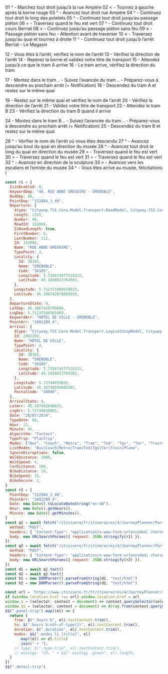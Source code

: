 01 ^ - Marchez tout droit jusqu’à la rue Ampère
02 < - Tournez à gauche aprés la borne rouge
03 ^ - Avancez tout droit rue Ampère
04 ^ - Continuez tout droit le long des potelets
05 ^ - Continuez tout droit jusqu’au passage piéton
06 = - Traversez quand le feu est vert
07 ^ - Continuez tout droit cours Berriat
08 < - Continuez jusqu’au passage piéton sans feu
09 ≠ - Passage piéton sans feu - Attention avant de traverser
10 ≠ - Traversez jusqu’au quai et tournez à droite
11 ^ - Continuez tout droit jusqu’à l’arrêt Berriat - Le Magasin

12 - Vous êtes à l’arrêt, vérifiez le nom de l’arrêt
13 - Vérifiez la direction de l’arrêt
14 - Repèrez la borne et validez votre titre de transport
15 - Attendez jusqu’à ce que le tram A arrive
16 - Le tram arrive, vérifiez la direction du tram

17 - Montez dans le tram
.. - Suivez l’avancée du tram
.. - Préparez-vous à descendre au prochain arrêt (+ Notification)
18 - Descendez du tram A et restez sur le même quai

19 - Restez sur le même quai et vérifiez le nom de l’arrêt
20 - Vérifiez la direction de l’arrêt
21 - Validez votre titre de transport
22 - Attendez le tram B
23 - Vérifiez la direction du tram B quand il arrive

24 - Montez dans le tram B
.. - Suivez l’avancée du tram
.. - Préparez-vous à descendre au prochain arrêt (+ Notification)
25 - Descendez du tram B et restez sur le même quai

26 ^ - Vérifier le nom de l’arrêt où vous êtes descendu
27 ^ - Avancez jusqu’au bout du quai en direction du musée
28 ^ - Avancez tout droit le long du quai en direction du musée
29 = - Traversez quand le feu est vert
30 = - Traversez quand le feu est vert
31 = - Traversez quand le feu est vert
32 ^ - Avancez en direction de la sculpture
33 > - Avancez vers les escaliers et l’entrée du musée
34 ^ - Vous êtes arrivé au musée, félicitations !

```js
const r1 = {
  IsJsEnabled: 0,
  KeywordDep: "40, RUE ABBÉ GRÉGOIRE - GRENOBLE",
  NumDep: 40,
  PointDep: "152084_3_40",
  Departure: {
    $type: "Cityway.TSI.Core.Model.Transport.RoadModel, Cityway.TSI.Core",
    Length: 1151,
    Number: 40,
    RoadId: 152084,
    IsRoadLength: true,
    FirstNumber: 6,
    LastNumber: 112,
    Id: 152084,
    Name: "RUE ABBÉ GRÉGOIRE",
    TypePoint: 3,
    Locality: {
      Id: 38185,
      Name: "GRENOBLE",
      Code: "38185",
      Longitude: 5.735874577533315,
      Latitude: 45.1858813764503,
    },
    Longitude: 5.712371085659833,
    Latitude: 45.186742070869556,
  },
  DepartureState: 0,
  LatDep: 45.1867420708696,
  LngDep: 5.71237108565983,
  KeywordArr: "HOTEL DE VILLE - GRENOBLE",
  PointArr: "2002289_4",
  Arrival: {
    $type: "Cityway.TSI.Core.Model.Transport.LogicalStopModel, Cityway.TSI.Core",
    Id: 2002289,
    Name: "HOTEL DE VILLE",
    TypePoint: 4,
    Locality: {
      Id: 38185,
      Name: "GRENOBLE",
      Code: "38185",
      Longitude: 5.735874577533315,
      Latitude: 45.1858813764503,
    },
    Longitude: 5.73744659885,
    Latitude: 45.18749204882501,
    PostalCode: "38000",
  },
  ArrivalState: 0,
  LatArr: 45.187492048825,
  LngArr: 5.73744659885,
  Date: "28/07/2024",
  TypeDate: 68,
  Hour: 13,
  Minute: 45,
  Algorithm: "Fastest",
  TypeTrip: "PlanTrip",
  Modes: ["Bus", "Coach", "Metro", "Tram", "Tod", "Tgv", "Ter", "Train", "Plane"],
  ListModes: "Bus|Coach|Metro|Tram|Tod|Tgv|Ter|Train|Plane",
  IgnoreDisruptions: false,
  WalkDistance: 2000,
  WalkSpeed: 4,
  CarDistance: 100,
  BikeDistance: 10,
  BikeSpeed: 15,
  BikeSecure: 2,
}
const r2 = {
  PointDep: "152084_3_40",
  PointArr: "2002289_4",
  Date: new Date().toLocaleDateString("en-GB"),
  Hour: new Date().getHours(),
  Minute: new Date().getMinutes(),
}
const q1 = await fetch("/itinisere/fr/itineraires/4/JourneyPlanner/PartialResult", {
  method: "POST",
  headers: { "Content-Type": "application/x-www-form-urlencoded; charset=UTF-8" },
  body: new URLSearchParams({ request: JSON.stringify(r1) }),
})
const q2 = await fetch("/itinisere/fr/itineraires/4/JourneyPlanner/PartialResult", {
  method: "POST",
  headers: { "Content-Type": "application/x-www-form-urlencoded; charset=UTF-8" },
  body: new URLSearchParams({ request: JSON.stringify(r2) }),
})
const d1 = await q1.text()
const d2 = await q2.text()
const h1 = new DOMParser().parseFromString(d1, "text/html")
const h2 = new DOMParser().parseFromString(d2, "text/html")
```

```js
const url = `https://www.itinisere.fr/fr/itineraires/4/JourneyPlanner/result?Date=28%2F07%2F2024&TypeDate=68&Hour=13&Minute=45&Algorithm=Fastest&TypeTrip=PlanTrip&ListModes=Bus%7CCoach%7CMetro%7CTram%7CTod%7CTgv%7CTer%7CTrain%7CPlane&ListPartners=14%7C28%7C24%7C30%7C15%7C5%7C2%7C22%7C18%7C29%7C6%7C8%7C31%7C3%7C13%7C12%7C26%7C27%7C7%7C17&CarDistance=100&CarLeave=0&BikeDistance=10&BikeLeave=0&BikeSpeed=15&BikeSecure=2&WalkDistance=2000&WalkSpeed=4&DurationVia=30&PointDep=152084_3_40&NumDep=40&LatDep=45.1867420708696&LngDep=5.71237108565983&PointArr=2002289_4&LatArr=45.187492048825&LngArr=5.73744659885#form`
if (window.location.href !== url) window.location.href = url
window.$ = (selector, context = document) => context.querySelector(selector)
window.$$ = (selector, context = document) => Array.from(context.querySelectorAll(selector))
$$(".panel-trip").map((el) => {
  return {
    from: $(".hours b", el).textContent.trim(),
    to: $(".hours b:nth-of-type(2)", el).textContent.trim(),
    duration: $(".duration", el).textContent.trim(),
    modes: $$(".modes li [title]", el)
      .map((el) => el.title)
      .join(" + "),
    // type: $(".type-trip", el).textContent.trim(),
    // ecology: "CO₂ " + $$(".ecology .green", el).length,
  }
})
$$(".detail-trip")
```
